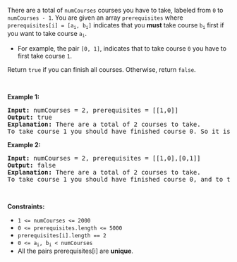 <p>There are a total of <code>numCourses</code> courses you have to take, labeled from <code>0</code> to <code>numCourses - 1</code>. You are given an array <code>prerequisites</code> where <code>prerequisites[i] = [a<sub>i</sub>, b<sub>i</sub>]</code> indicates that you <strong>must</strong> take course <code>b<sub>i</sub></code> first if you want to take course <code>a<sub>i</sub></code>.</p>

<ul>
	<li>For example, the pair <code>[0, 1]</code>, indicates that to take course <code>0</code> you have to first take course <code>1</code>.</li>
</ul>

<p>Return <code>true</code> if you can finish all courses. Otherwise, return <code>false</code>.</p>

<p>&nbsp;</p>
<p><strong class="example">Example 1:</strong></p>

<pre>
<strong>Input:</strong> numCourses = 2, prerequisites = [[1,0]]
<strong>Output:</strong> true
<strong>Explanation:</strong> There are a total of 2 courses to take. 
To take course 1 you should have finished course 0. So it is possible.
</pre>

<p><strong class="example">Example 2:</strong></p>

<pre>
<strong>Input:</strong> numCourses = 2, prerequisites = [[1,0],[0,1]]
<strong>Output:</strong> false
<strong>Explanation:</strong> There are a total of 2 courses to take. 
To take course 1 you should have finished course 0, and to take course 0 you should also have finished course 1. So it is impossible.
</pre>

<p>&nbsp;</p>
<p><strong>Constraints:</strong></p>

<ul>
	<li><code>1 &lt;= numCourses &lt;= 2000</code></li>
	<li><code>0 &lt;= prerequisites.length &lt;= 5000</code></li>
	<li><code>prerequisites[i].length == 2</code></li>
	<li><code>0 &lt;= a<sub>i</sub>, b<sub>i</sub> &lt; numCourses</code></li>
	<li>All the pairs prerequisites[i] are <strong>unique</strong>.</li>
</ul>
